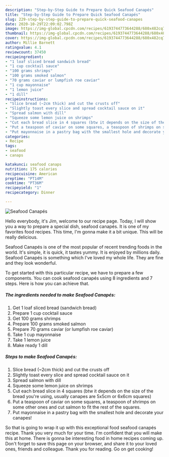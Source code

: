 ```yaml
---
description: "Step-by-Step Guide to Prepare Quick Seafood Canapés"
title: "Step-by-Step Guide to Prepare Quick Seafood Canapés"
slug: 229-step-by-step-guide-to-prepare-quick-seafood-canapes
date: 2020-10-29T22:09:02.798Z
image: https://img-global.cpcdn.com/recipes/6193744773644288/680x482cq70/seafood-canapes-recipe-main-photo.jpg
thumbnail: https://img-global.cpcdn.com/recipes/6193744773644288/680x482cq70/seafood-canapes-recipe-main-photo.jpg
cover: https://img-global.cpcdn.com/recipes/6193744773644288/680x482cq70/seafood-canapes-recipe-main-photo.jpg
author: Millie Barnett
ratingvalue: 4.1
reviewcount: 37450
recipeingredient:
- "1 loaf sliced bread sandwich bread"
- "1 cup cocktail sauce"
- "100 grams shrimps"
- "100 grams smoked salmon"
- "70 grams caviar or lumpfish roe caviar"
- "1 cup mayonnaise"
- "1 lemon juice"
- "1 dill"
recipeinstructions:
- "Slice bread (~2cm thick) and cut the crusts off"
- "Slightly toast every slice and spread cocktail sauce on it"
- "Spread salmon with dill"
- "Squeeze some lemon juice on shrimps"
- "Cut each bread slice in 4 squares (btw it depends on the size of the bread you&#39;re using, usually canapes are 5x5cm or 6x6cm squares)"
- "Put a teaspoon of caviar on some squares, a teaspoon of shrimps on some other ones and cut salmon to fit the rest of the squares."
- "Put mayonnaise in a pastry bag with the smallest hole and decorate your canapes!"
categories:
- Recipe
tags:
- seafood
- canaps

katakunci: seafood canaps 
nutrition: 175 calories
recipecuisine: American
preptime: "PT14M"
cooktime: "PT36M"
recipeyield: "1"
recipecategory: Dinner

---
```



![Seafood Canapés](https://img-global.cpcdn.com/recipes/6193744773644288/680x482cq70/seafood-canapes-recipe-main-photo.jpg)

Hello everybody, it's Jim, welcome to our recipe page. Today, I will show you a way to prepare a special dish, seafood canapés. It is one of my favorites food recipes. This time, I'm gonna make it a bit unique. This will be really delicious.



Seafood Canapés is one of the most popular of recent trending foods in the world. It's simple, it is quick, it tastes yummy. It is enjoyed by millions daily. Seafood Canapés is something which I've loved my whole life. They are fine and they look wonderful.


To get started with this particular recipe, we have to prepare a few components. You can cook seafood canapés using 8 ingredients and 7 steps. Here is how you can achieve that.

<!--inarticleads1-->

##### The ingredients needed to make Seafood Canapés:

1. Get 1 loaf sliced bread (sandwich bread)
1. Prepare 1 cup cocktail sauce
1. Get 100 grams shrimps
1. Prepare 100 grams smoked salmon
1. Prepare 70 grams caviar (or lumpfish roe caviar)
1. Take 1 cup mayonnaise
1. Take 1 lemon juice
1. Make ready 1 dill




<!--inarticleads2-->

##### Steps to make Seafood Canapés:

1. Slice bread (~2cm thick) and cut the crusts off
1. Slightly toast every slice and spread cocktail sauce on it
1. Spread salmon with dill
1. Squeeze some lemon juice on shrimps
1. Cut each bread slice in 4 squares (btw it depends on the size of the bread you&#39;re using, usually canapes are 5x5cm or 6x6cm squares)
1. Put a teaspoon of caviar on some squares, a teaspoon of shrimps on some other ones and cut salmon to fit the rest of the squares.
1. Put mayonnaise in a pastry bag with the smallest hole and decorate your canapes!




So that is going to wrap it up with this exceptional food seafood canapés recipe. Thank you very much for your time. I'm confident that you will make this at home. There is gonna be interesting food in home recipes coming up. Don't forget to save this page on your browser, and share it to your loved ones, friends and colleague. Thank you for reading. Go on get cooking!
